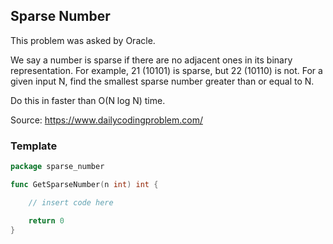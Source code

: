 ## Sparse Number

This problem was asked by Oracle.

We say a number is sparse if there are no adjacent ones in its binary representation.
For example, 21 (10101) is sparse, but 22 (10110) is not.
For a given input N, find the smallest sparse number greater than or equal to N.

Do this in faster than O(N log N) time.

Source: https://www.dailycodingproblem.com/

### Template

```go
package sparse_number

func GetSparseNumber(n int) int {

	// insert code here

	return 0
}
```